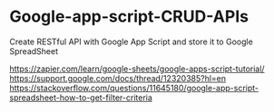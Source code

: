 # Google-app-script-CRUD-APIs
Create RESTful API with Google App Script and store it to Google SpreadSheet




https://zapier.com/learn/google-sheets/google-apps-script-tutorial/
https://support.google.com/docs/thread/12320385?hl=en
https://stackoverflow.com/questions/11645180/google-app-script-spreadsheet-how-to-get-filter-criteria
